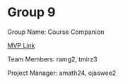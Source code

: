 # Group 9
Group Name: Course Companion

[MVP Link]([http://cs196.cs.illinois.edu](https://docs.google.com/document/d/1oL0ANl4Q-5BAeZGzdEk_cK8hECs1PszjHAsLGfbEgCk/edit?usp=sharing)https://docs.google.com/document/d/1oL0ANl4Q-5BAeZGzdEk_cK8hECs1PszjHAsLGfbEgCk/edit?usp=sharing)

Team Members: ramg2, tmirz3

Project Manager: amath24, ojaswee2
